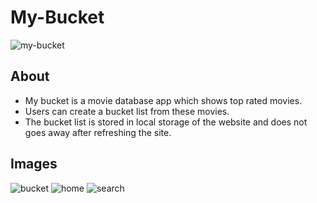# My-Bucket
![my-bucket](https://socialify.git.ci/nabin-nath/my-bucket/image?description=1&descriptionEditable=My%20bucket%20is%20a%20movie%20database%20app%20which%20shows%20top%20rated%20movies&language=1&owner=1&theme=Light)


## About
- My bucket is a movie database app which shows top rated movies.
- Users can create a bucket list from these movies.
- The bucket list is stored in local storage of the website and does not goes away after refreshing the site.

## Images
![bucket](https://user-images.githubusercontent.com/55244069/129951358-e780831f-5bcb-4517-b01b-04a50d7d6189.png)
![home](https://user-images.githubusercontent.com/55244069/129951393-c7a77be2-705d-43f7-8ae7-93483d3df969.png)
![search](https://user-images.githubusercontent.com/55244069/129951427-f4907a5d-f069-4c55-a72d-298f6bfcde9c.png)

